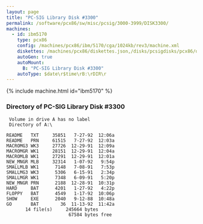 ```yaml
---
layout: page
title: "PC-SIG Library Disk #3300"
permalink: /software/pcx86/sw/misc/pcsig/3000-3999/DISK3300/
machines:
  - id: ibm5170
    type: pcx86
    config: /machines/pcx86/ibm/5170/cga/1024kb/rev3/machine.xml
    diskettes: /machines/pcx86/diskettes.json,/disks/pcsigdisks/pcx86/diskettes.json
    autoGen: true
    autoMount:
      B: "PC-SIG Library Disk #3300"
    autoType: $date\r$time\rB:\rDIR\r
---
```


{% include machine.html id="ibm5170" %}

### Directory of PC-SIG Library Disk #3300

     Volume in drive A has no label
     Directory of A:\

    README   TXT     35851   7-27-92  12:06a
    README   PRN     61515   7-27-92  12:03a
    MACROMG3 WK3     27726  12-29-91  12:09a
    MACROMGR WK1     28151  12-29-91  12:04a
    MACROMLB WK1     27291  12-29-91  12:01a
    NEW_MNGR MLB     32314   1-07-92   9:54p
    SMALLMLB WK1      7148   7-08-91   7:53p
    SMALLMG3 WK3      5306   6-15-91   2:34p
    SMALLMGR WK1      7348   6-09-91   5:20p
    NEW_MNGR PRN      2188  12-28-91  10:31p
    HARD     BAT      4201   1-27-92   4:22p
    FLOPPY   BAT      4549   1-17-92  10:06p
    SHOW     EXE      2040   9-12-88  10:48a
    GO       BAT        36  11-13-92  11:42a
           14 file(s)     245664 bytes
                           67584 bytes free
